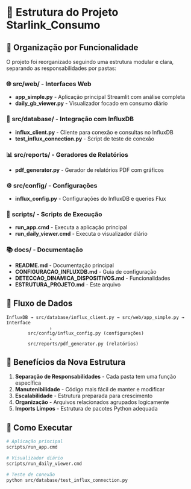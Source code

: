 # 📁 Estrutura do Projeto Starlink_Consumo

## 🎯 Organização por Funcionalidade

O projeto foi reorganizado seguindo uma estrutura modular e clara, separando as responsabilidades por pastas:

### 🌐 **src/web/** - Interfaces Web
- **app_simple.py** - Aplicação principal Streamlit com análise completa
- **daily_gb_viewer.py** - Visualizador focado em consumo diário

### 🔌 **src/database/** - Integração com InfluxDB
- **influx_client.py** - Cliente para conexão e consultas no InfluxDB
- **test_influx_connection.py** - Script de teste de conexão

### 📊 **src/reports/** - Geradores de Relatórios
- **pdf_generator.py** - Gerador de relatórios PDF com gráficos

### ⚙️ **src/config/** - Configurações
- **influx_config.py** - Configurações do InfluxDB e queries Flux

### 🚀 **scripts/** - Scripts de Execução
- **run_app.cmd** - Executa a aplicação principal
- **run_daily_viewer.cmd** - Executa o visualizador diário

### 📚 **docs/** - Documentação
- **README.md** - Documentação principal
- **CONFIGURACAO_INFLUXDB.md** - Guia de configuração
- **DETECCAO_DINAMICA_DISPOSITIVOS.md** - Funcionalidades
- **ESTRUTURA_PROJETO.md** - Este arquivo

## 🔄 Fluxo de Dados

```
InfluxDB → src/database/influx_client.py → src/web/app_simple.py → Interface
                ↓
        src/config/influx_config.py (configurações)
                ↓
        src/reports/pdf_generator.py (relatórios)
```

## 🎯 Benefícios da Nova Estrutura

1. **Separação de Responsabilidades** - Cada pasta tem uma função específica
2. **Manutenibilidade** - Código mais fácil de manter e modificar
3. **Escalabilidade** - Estrutura preparada para crescimento
4. **Organização** - Arquivos relacionados agrupados logicamente
5. **Imports Limpos** - Estrutura de pacotes Python adequada

## 🚀 Como Executar

```bash
# Aplicação principal
scripts/run_app.cmd

# Visualizador diário
scripts/run_daily_viewer.cmd

# Teste de conexão
python src/database/test_influx_connection.py
```
